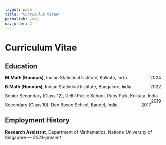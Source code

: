 ```yaml
---
layout: page
title: "Curriculum Vitae"
permalink: /cv/
nav_order: 2
---
```


<h1>Curriculum Vitae</h1>

<section>
  <h2>Education</h2>
  <ul class="cv-list">
    <li>
      <strong>M.Math (Honours)</strong>, Indian Statistical Institute, Kolkata, India <span class="cv-year">2024</span>
    </li>
    <li>
      <strong>B.Math (Honours)</strong>, Indian Statistical Institute, Bangalore, India <span class="cv-year">2022</span>
    </li>
    <li>
      Senior Secondary (Class&nbsp;12), Delhi Public School, Ruby&nbsp;Park, Kolkata, India <span class="cv-year">2019</span>
    </li>
    <li>
      Secondary (Class&nbsp;10), Don&nbsp;Bosco School, Bandel, India <span class="cv-year">2017</span>
    </li>
  </ul>
</section>

<section>
  <h2>Employment History</h2>
  <ul class="cv-list">
    <li>
      <strong>Research Assistant</strong>, Department of Mathematics, National University of Singapore &mdash; <em>2024&ndash;present</em>
    </li>
  </ul>
</section>

<style>
  .cv-list {
    list-style: none;
    padding: 0;
    margin: 0;
  }
  .cv-list li {
    margin-bottom: 0.75rem;
  }
  .cv-year {
    float: right;
  }
  @media(max-width: 600px){
    .cv-year {
      float:none;
      display:block;
      margin-top:0.25rem;
    }
  }
</style>
